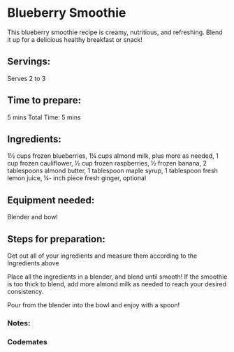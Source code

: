 # Blueberry Smoothie
This blueberry smoothie recipe is creamy, nutritious, and refreshing. Blend it up for a
delicious healthy breakfast or snack!

## Servings: 
Serves 2 to 3

## Time to prepare: 
5 mins Total Time:  5 mins

## Ingredients:
1½ cups frozen blueberries,
1¼ cups almond milk, plus more as needed,
1 cup frozen cauliflower,
½ cup frozen raspberries,
½ frozen banana,
2 tablespoons almond butter,
1 tablespoon maple syrup,
1 tablespoon fresh lemon juice,
¼- inch piece fresh ginger, optional

## Equipment needed:
Blender and bowl

## Steps for preparation:

Get out all of your ingredients and measure them according to the Ingredients above

Place all the ingredients in a blender, and blend until smooth! If the smoothie is too thick to blend, add more almond milk as needed to reach your desired consistency.

Pour from the blender into the bowl and enjoy with a spoon!


### Notes:



### Codemates #
